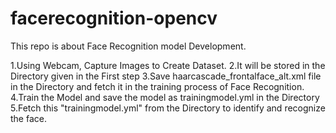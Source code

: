 # facerecognition-opencv
This repo is about Face Recognition model Development.

1.Using Webcam, Capture Images to Create Dataset.
2.It will be stored in the Directory given in the First step
3.Save haarcascade_frontalface_alt.xml file in the Directory and fetch it in the training process of Face Recognition.
4.Train the Model and save the model as trainingmodel.yml in the Directory
5.Fetch this "trainingmodel.yml" from the Directory to identify and recognize the face.
